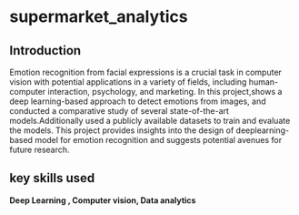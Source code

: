 # supermarket_analytics
## Introduction
Emotion recognition from facial expressions is a crucial task in computer vision with potential applications in a variety of fields, including human-computer interaction, psychology, and marketing. In this project,shows a deep learning-based approach to detect emotions from images, and conducted a comparative study of several state-of-the-art models.Additionally used a  publicly available datasets to train and evaluate the models. This project provides insights into the design of deeplearning-based model for emotion recognition and suggests potential avenues for future research.
## key skills used
**Deep Learning , Computer vision, Data analytics** 
